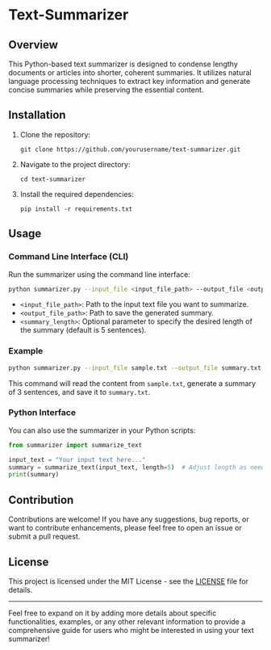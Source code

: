 # Text-Summarizer


## Overview

This Python-based text summarizer is designed to condense lengthy documents or articles into shorter, coherent summaries. It utilizes natural language processing techniques to extract key information and generate concise summaries while preserving the essential content.

## Installation

1. Clone the repository:
    ```
    git clone https://github.com/yourusername/text-summarizer.git
    ```

2. Navigate to the project directory:
    ```
    cd text-summarizer
    ```

3. Install the required dependencies:
    ```
    pip install -r requirements.txt
    ```

## Usage

### Command Line Interface (CLI)

Run the summarizer using the command line interface:

```bash
python summarizer.py --input_file <input_file_path> --output_file <output_file_path> --length <summary_length>
```

- `<input_file_path>`: Path to the input text file you want to summarize.
- `<output_file_path>`: Path to save the generated summary.
- `<summary_length>`: Optional parameter to specify the desired length of the summary (default is 5 sentences).

### Example

```bash
python summarizer.py --input_file sample.txt --output_file summary.txt --length 3
```

This command will read the content from `sample.txt`, generate a summary of 3 sentences, and save it to `summary.txt`.

### Python Interface

You can also use the summarizer in your Python scripts:

```python
from summarizer import summarize_text

input_text = "Your input text here..."
summary = summarize_text(input_text, length=5)  # Adjust length as needed
print(summary)
```

## Contribution

Contributions are welcome! If you have any suggestions, bug reports, or want to contribute enhancements, please feel free to open an issue or submit a pull request.

## License

This project is licensed under the MIT License - see the [LICENSE](LICENSE) file for details.

---

Feel free to expand on it by adding more details about specific functionalities, examples, or any other relevant information to provide a comprehensive guide for users who might be interested in using your text summarizer!
